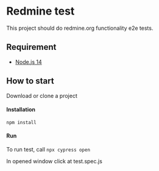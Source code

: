 # Redmine test
This project should do redmine.org functionality e2e tests.

## Requirement
- [Node.js 14](https://nodejs.org/uk/download/)

## How to start
Download or clone a project

#### Installation
`npm install`

#### Run
To run test, call `npx cypress open`

In opened window click at test.spec.js
